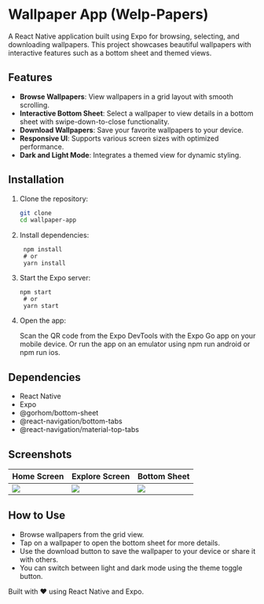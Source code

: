 # Wallpaper App (Welp-Papers)

A React Native application built using Expo for browsing, selecting, and downloading wallpapers. This project showcases beautiful wallpapers with interactive features such as a bottom sheet and themed views.

## Features

- **Browse Wallpapers**: View wallpapers in a grid layout with smooth scrolling.
- **Interactive Bottom Sheet**: Select a wallpaper to view details in a bottom sheet with swipe-down-to-close functionality.
- **Download Wallpapers**: Save your favorite wallpapers to your device.
- **Responsive UI**: Supports various screen sizes with optimized performance.
- **Dark and Light Mode**: Integrates a themed view for dynamic styling.

## Installation

1. Clone the repository:
   ```bash
   git clone 
   cd wallpaper-app
2. Install dependencies:
   ```
    npm install
    # or
    yarn install   
   ```    
3. Start the Expo server:

   ```
   npm start
    # or
    yarn start
   ```
4. Open the app:

    Scan the QR code from the Expo DevTools with the Expo Go app on your mobile device.
    Or run the app on an emulator using npm run android or npm run ios.

## Dependencies
- React Native
- Expo
- @gorhom/bottom-sheet
- @react-navigation/bottom-tabs
- @react-navigation/material-top-tabs

## Screenshots

| Home Screen                                                   | Explore Screen                                               | Bottom Sheet                                                |
|---------------------------------------------------------------|-------------------------------------------------------------|------------------------------------------------------------|
| ![](https://github.com/user-attachments/assets/d8943f54-e0ff-46b8-8116-63fbc4118269) | ![](https://github.com/user-attachments/assets/13793b42-bd04-4cf9-b6a5-dc717e0ea15b) | ![](https://github.com/user-attachments/assets/6a0acea6-0da9-4e3f-8cf8-b800a52fd9a2) |

## How to Use
- Browse wallpapers from the grid view.
- Tap on a wallpaper to open the bottom sheet for more details.
- Use the download button to save the wallpaper to your device or share it with others.
- You can switch between light and dark mode using the theme toggle button.


Built with ❤️ using React Native and Expo.

